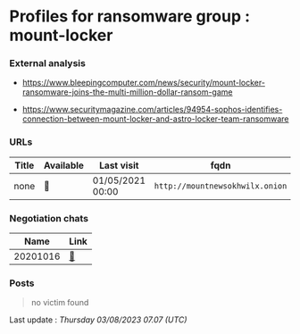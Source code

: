 # Profiles for ransomware group : **mount-locker**



### External analysis
- https://www.bleepingcomputer.com/news/security/mount-locker-ransomware-joins-the-multi-million-dollar-ransom-game

- https://www.securitymagazine.com/articles/94954-sophos-identifies-connection-between-mount-locker-and-astro-locker-team-ransomware

### URLs
| Title | Available | Last visit | fqdn | Screenshot 
|---|---|---|---|---|
| none | 🔴 | 01/05/2021 00:00 | `http://mountnewsokhwilx.onion` | ❌ | 

### Negotiation chats

| Name | Link |
|---|---|
|20201016| <a href="https://chat.ransomware.live/chat/mount-locker/20201016.html" target=_blank> 💬 </a> |


### Posts

> no victim found




Last update : _Thursday 03/08/2023 07.07 (UTC)_
